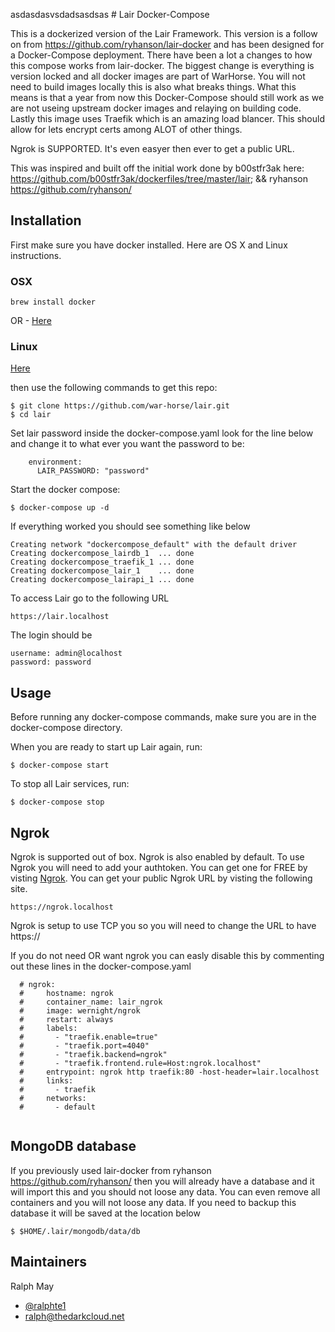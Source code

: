 asdasdasvsdadsasdsas  # Lair Docker-Compose

This is a dockerized version of the Lair Framework. This version is a follow on from https://github.com/ryhanson/lair-docker and has been designed for a Docker-Compose deployment. There have been a lot a changes to how this compose works from lair-docker. The biggest change is everything is version locked and all docker images are part of WarHorse. You will not need to build images locally this is also what breaks things. What this means is that a year from now this Docker-Compose should still work as we are not useing upstream docker images and relaying on building code. Lastly this image uses Traefik which is an amazing load blancer. This should allow for lets encrypt certs among ALOT of other things.

Ngrok is SUPPORTED. It's even easyer then ever to get a public URL.


This was inspired and built off the initial work done by b00stfr3ak here: https://github.com/b00stfr3ak/dockerfiles/tree/master/lair; && ryhanson https://github.com/ryhanson/

## Installation

First make sure you have docker installed. Here are OS X and Linux instructions.

### OSX

`brew install docker`

OR - [Here](https://docs.docker.com/docker-for-mac/install/#download-docker-for-mac)

### Linux

[Here](https://docs.docker.com/engine/installation/linux/docker-ce/ubuntu/)


then use the following commands to get this repo:

```
$ git clone https://github.com/war-horse/lair.git
$ cd lair
```
Set lair password inside the docker-compose.yaml look for the line below and change it to what ever you want the password to be:

```
    environment:
      LAIR_PASSWORD: "password"
```

Start the docker compose:

```
$ docker-compose up -d
```

If everything worked you should see something like below

```
Creating network "dockercompose_default" with the default driver
Creating dockercompose_lairdb_1  ... done
Creating dockercompose_traefik_1 ... done
Creating dockercompose_lair_1    ... done
Creating dockercompose_lairapi_1 ... done
```

To access Lair go to the following URL

```
https://lair.localhost
```

The login should be

```
username: admin@localhost
password: password

```


## Usage
Before running any docker-compose commands, make sure you are in the docker-compose directory.

When you are ready to start up Lair again, run:

```
$ docker-compose start
```

To stop all Lair services, run:

```
$ docker-compose stop
```

## Ngrok

Ngrok is supported out of box. Ngrok is also enabled by default. To use Ngrok you will need to add your authtoken. You can get one for FREE by visting [Ngrok](https://dashboard.ngrok.com/get-started). You can get your public Ngrok URL by visting the following site. 

```
https://ngrok.localhost
```

Ngrok is setup to use TCP you so you will need to change the URL to have https://


If you do not need OR want ngrok you can easly disable this by commenting out these lines in the docker-compose.yaml

```
  # ngrok:
  #     hostname: ngrok
  #     container_name: lair_ngrok
  #     image: wernight/ngrok
  #     restart: always
  #     labels:
  #       - "traefik.enable=true"
  #       - "traefik.port=4040"
  #       - "traefik.backend=ngrok"
  #       - "traefik.frontend.rule=Host:ngrok.localhost"
  #     entrypoint: ngrok http traefik:80 -host-header=lair.localhost
  #     links:
  #       - traefik
  #     networks:
  #       - default
  
```

## MongoDB database
If you previously used lair-docker from ryhanson https://github.com/ryhanson/ then you will already have a database and it will import this and you should not loose any data. You can even remove all containers and you will not loose any data. If you need to backup this database it will be saved at the location below

```
$ $HOME/.lair/mongodb/data/db
```


## Maintainers
Ralph May
- [@ralphte1](https://twitter.com/ralphte1)
- ralph@thedarkcloud.net

